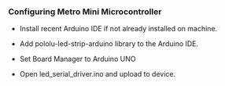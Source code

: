 ### Configuring Metro Mini Microcontroller

* Install recent Arduino IDE if not already installed on machine.

* Add pololu-led-strip-arduino library to the Arduino IDE.

* Set Board Manager to Arduino UNO

* Open led_serial_driver.ino and upload to device.